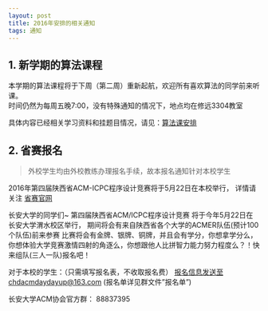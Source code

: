```yaml
---
layout: post
title: 2016年安排的相关通知
tags: 通知
---
```


## 1. 新学期的算法课程

本学期的算法课程将于下周（第二周）重新起航，欢迎所有喜欢算法的同学前来听课。  
时间仍然为每周五晚7:00，没有特殊通知的情况下，地点均在修远3304教室  

具体内容已经相关学习资料和挂题目情况，请见：[算法课安排][1]



## 2. 省赛报名

> 外校学生均由外校教练办理报名手续，故本报名通知针对本校学生

2016年第四届陕西省ACM-ICPC程序设计竞赛将于5月22日在本校举行， 详情请关注 [省赛官网][2]

长安大学的同学们~
第四届陕西省ACM/ICPC程序设计竞赛 将于今年5月22日在长安大学渭水校区举行，
期间将会有来自陕西省各个大学的ACMER队伍(预计100个队伍)前来参赛
比赛将会有金牌、银牌、铜牌，并且会有学分，你想拿学分么，你想体验大学竞赛激情四射的角逐么，你想跟他人比拼智力能力努力程度么？！快来组队(三人一队)报名吧！

对于本校的学生：（只需填写报名表，不收取报名费）
报名信息发送至chdacmdaydayup@163.com (报名单详见群文件”报名单”) 

长安大学ACM协会官方群： 88837395


  [1]: http://www.cnblogs.com/chdacm/p/5244568.html
  [2]: http://chdacm.github.io/2016/